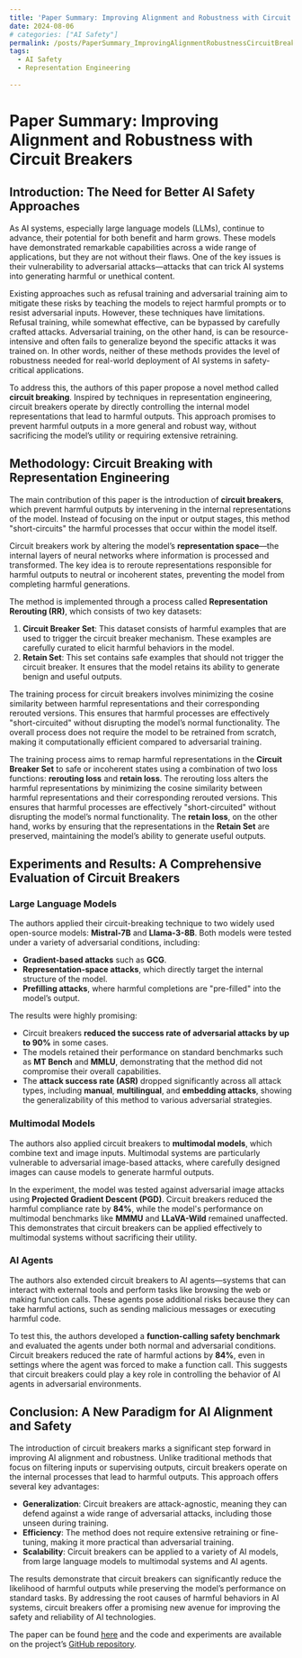 ```yaml
---
title: 'Paper Summary: Improving Alignment and Robustness with Circuit Breakers'
date: 2024-08-06
# categories: ["AI Safety"]
permalink: /posts/PaperSummary_ImprovingAlignmentRobustnessCircuitBreakers/
tags:
  - AI Safety
  - Representation Engineering
  
---
```


# Paper Summary: Improving Alignment and Robustness with Circuit Breakers
## Introduction: The Need for Better AI Safety Approaches
As AI systems, especially large language models (LLMs), continue to advance, their potential for both benefit and harm grows. These models have demonstrated remarkable capabilities across a wide range of applications, but they are not without their flaws. One of the key issues is their vulnerability to adversarial attacks—attacks that can trick AI systems into generating harmful or unethical content.

Existing approaches such as refusal training and adversarial training aim to mitigate these risks by teaching the models to reject harmful prompts or to resist adversarial inputs. However, these techniques have limitations. Refusal training, while somewhat effective, can be bypassed by carefully crafted attacks. Adversarial training, on the other hand, is can be resource-intensive and often fails to generalize beyond the specific attacks it was trained on. In other words, neither of these methods provides the level of robustness needed for real-world deployment of AI systems in safety-critical applications.

To address this, the authors of this paper propose a novel method called **circuit breaking**. Inspired by techniques in representation engineering, circuit breakers operate by directly controlling the internal model representations that lead to harmful outputs. This approach promises to prevent harmful outputs in a more general and robust way, without sacrificing the model’s utility or requiring extensive retraining.

## Methodology: Circuit Breaking with Representation Engineering
The main contribution of this paper is the introduction of **circuit breakers**, which prevent harmful outputs by intervening in the internal representations of the model. Instead of focusing on the input or output stages, this method "short-circuits" the harmful processes that occur within the model itself.

Circuit breakers work by altering the model’s **representation space**—the internal layers of neural networks where information is processed and transformed. The key idea is to reroute representations responsible for harmful outputs to neutral or incoherent states, preventing the model from completing harmful generations.

The method is implemented through a process called **Representation Rerouting (RR)**, which consists of two key datasets:

1. **Circuit Breaker Set**: This dataset consists of harmful examples that are used to trigger the circuit breaker mechanism. These examples are carefully curated to elicit harmful behaviors in the model.
2. **Retain Set**: This set contains safe examples that should not trigger the circuit breaker. It ensures that the model retains its ability to generate benign and useful outputs.

The training process for circuit breakers involves minimizing the cosine similarity between harmful representations and their corresponding rerouted versions. This ensures that harmful processes are effectively "short-circuited" without disrupting the model’s normal functionality. The overall process does not require the model to be retrained from scratch, making it computationally efficient compared to adversarial training.

The training process aims to remap harmful representations in the **Circuit Breaker Set** to safe or incoherent states using a combination of two loss functions: **rerouting loss** and **retain loss**. The rerouting loss alters the harmful representations by minimizing the cosine similarity between harmful representations and their corresponding rerouted versions. This ensures that harmful processes are effectively "short-circuited" without disrupting the model’s normal functionality. The **retain loss**, on the other hand, works by ensuring that the representations in the **Retain Set** are preserved, maintaining the model’s ability to generate useful outputs. 

## Experiments and Results: A Comprehensive Evaluation of Circuit Breakers

### Large Language Models
The authors applied their circuit-breaking technique to two widely used open-source models: **Mistral-7B** and **Llama-3-8B**. Both models were tested under a variety of adversarial conditions, including:

- **Gradient-based attacks** such as **GCG**.
- **Representation-space attacks**, which directly target the internal structure of the model.
- **Prefilling attacks**, where harmful completions are "pre-filled" into the model’s output.

The results were highly promising:
- Circuit breakers **reduced the success rate of adversarial attacks by up to 90%** in some cases.
- The models retained their performance on standard benchmarks such as **MT Bench** and **MMLU**, demonstrating that the method did not compromise their overall capabilities.
- The **attack success rate (ASR)** dropped significantly across all attack types, including **manual**, **multilingual**, and **embedding attacks**, showing the generalizability of this method to various adversarial strategies.

### Multimodal Models
The authors also applied circuit breakers to **multimodal models**, which combine text and image inputs. Multimodal systems are particularly vulnerable to adversarial image-based attacks, where carefully designed images can cause models to generate harmful outputs.

In the experiment, the model was tested against adversarial image attacks using **Projected Gradient Descent (PGD)**. Circuit breakers reduced the harmful compliance rate by **84%**, while the model's performance on multimodal benchmarks like **MMMU** and **LLaVA-Wild** remained unaffected. This demonstrates that circuit breakers can be applied effectively to multimodal systems without sacrificing their utility.

### AI Agents
The authors also extended circuit breakers to AI agents—systems that can interact with external tools and perform tasks like browsing the web or making function calls. These agents pose additional risks because they can take harmful actions, such as sending malicious messages or executing harmful code.

To test this, the authors developed a **function-calling safety benchmark** and evaluated the agents under both normal and adversarial conditions. Circuit breakers reduced the rate of harmful actions by **84%**, even in settings where the agent was forced to make a function call. This suggests that circuit breakers could play a key role in controlling the behavior of AI agents in adversarial environments.

## Conclusion: A New Paradigm for AI Alignment and Safety
The introduction of circuit breakers marks a significant step forward in improving AI alignment and robustness. Unlike traditional methods that focus on filtering inputs or supervising outputs, circuit breakers operate on the internal processes that lead to harmful outputs. This approach offers several key advantages:

- **Generalization**: Circuit breakers are attack-agnostic, meaning they can defend against a wide range of adversarial attacks, including those unseen during training.
- **Efficiency**: The method does not require extensive retraining or fine-tuning, making it more practical than adversarial training.
- **Scalability**: Circuit breakers can be applied to a variety of AI models, from large language models to multimodal systems and AI agents.

The results demonstrate that circuit breakers can significantly reduce the likelihood of harmful outputs while preserving the model’s performance on standard tasks. By addressing the root causes of harmful behaviors in AI systems, circuit breakers offer a promising new avenue for improving the safety and reliability of AI technologies.

The paper can be found [here](https://arxiv.org/abs/2406.04313) and the code and experiments are available on the project’s [GitHub repository](https://github.com/GraySwanAI/circuit-breakers).